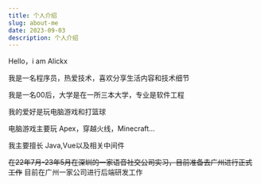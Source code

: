 ```yaml
---
title: 个人介绍
slug: about-me
date: 2023-09-03
description: 个人介绍
---
```


Hello，i am Alickx

我是一名程序员，热爱技术，喜欢分享生活内容和技术细节

我是一名00后，大学是在一所三本大学，专业是软件工程

我的爱好是玩电脑游戏和打篮球

电脑游戏主要玩 Apex，穿越火线，Minecraft...

我主要擅长 Java,Vue以及相关中间件

~~在22年7月-23年5月在深圳的一家语音社交公司实习，目前准备去广州进行正式工作~~
目前在广州一家公司进行后端研发工作
